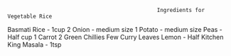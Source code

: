                                                    Ingredients for Vegetable Rice 
  Basmati Rice - 1cup
  2 Onion - medium size
  1 Potato - medium size 
  Peas - Half cup
  1 Carrot 
  2 Green Chillies
  Few Curry Leaves
  Lemon - Half
  Kitchen King Masala - 1tsp